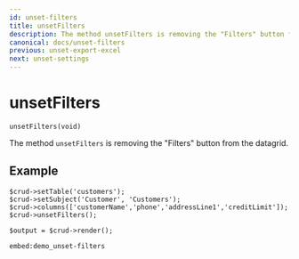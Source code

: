 ```yaml
---
id: unset-filters
title: unsetFilters
description: The method unsetFilters is removing the "Filters" button from the datagrid.
canonical: docs/unset-filters
previous: unset-export-excel
next: unset-settings
---
```


# unsetFilters

<pre><code class="language-php">unsetFilters(void)</code></pre>

The method `unsetFilters` is removing the "Filters" button from the datagrid.

## Example

<pre><code class="language-php">$crud->setTable('customers');
$crud->setSubject('Customer', 'Customers');
$crud->columns(['customerName','phone','addressLine1','creditLimit']);
$crud->unsetFilters();

$output = $crud->render();</code></pre>

`embed:demo_unset-filters`